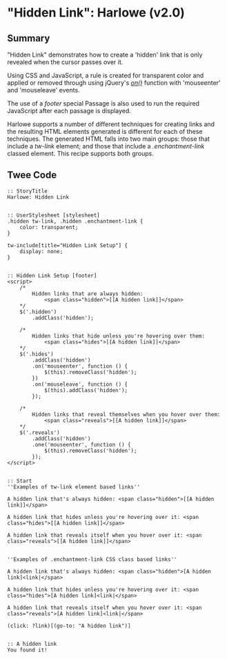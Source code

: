 # "Hidden Link": Harlowe (v2.0)

## Summary

"Hidden Link" demonstrates how to create a 'hidden' link that is only revealed when the cursor passes over it.

Using CSS and JavaScript, a rule is created for transparent color and applied or removed through using jQuery's *[on()](http://api.jquery.com/on/)* function with 'mouseenter' and 'mouseleave' events.

The use of a *footer* special Passage is also used to run the required JavaScript after each passage is displayed.

Harlowe supports a number of different techniques for creating links and the resulting HTML elements generated is different for each of these techniques. The generated HTML falls into two main groups: those that include a *tw-link* element; and those that include a *.enchantment-link* classed element. This recipe supports both groups.

## Twee Code

```
:: StoryTitle
Harlowe: Hidden Link


:: UserStylesheet [stylesheet]
.hidden tw-link, .hidden .enchantment-link {
	color: transparent;
}

tw-include[title="Hidden Link Setup"] {
	display: none;
}


:: Hidden Link Setup [footer]
<script>
	/*
		Hidden links that are always hidden:
			<span class="hidden">[[A hidden link]]</span>
	*/
	$('.hidden')
		.addClass('hidden');

	/*
		Hidden links that hide unless you're hovering over them:
			<span class="hides">[[A hidden link]]</span>
	*/
	$('.hides')
		.addClass('hidden')
		.on('mouseenter', function () {
			$(this).removeClass('hidden');
		})
		.on('mouseleave', function () {
			$(this).addClass('hidden');
		});

	/*
		Hidden links that reveal themselves when you hover over them:
			<span class="reveals">[[A hidden link]]</span>
	*/
	$('.reveals')
		.addClass('hidden')
		.one('mouseenter', function () {
			$(this).removeClass('hidden');
		});
</script>


:: Start
''Examples of tw-link element based links''

A hidden link that's always hidden: <span class="hidden">[[A hidden link]]</span>

A hidden link that hides unless you're hovering over it: <span class="hides">[[A hidden link]]</span>

A hidden link that reveals itself when you hover over it: <span class="reveals">[[A hidden link]]</span>


''Examples of .enchantment-link CSS class based links''

A hidden link that's always hidden: <span class="hidden">[A hidden link]<link|</span>

A hidden link that hides unless you're hovering over it: <span class="hides">[A hidden link]<link|</span>

A hidden link that reveals itself when you hover over it: <span class="reveals">[A hidden link]<link|</span>

(click: ?link)[(go-to: "A hidden link")]


:: A hidden link
You found it!


```
